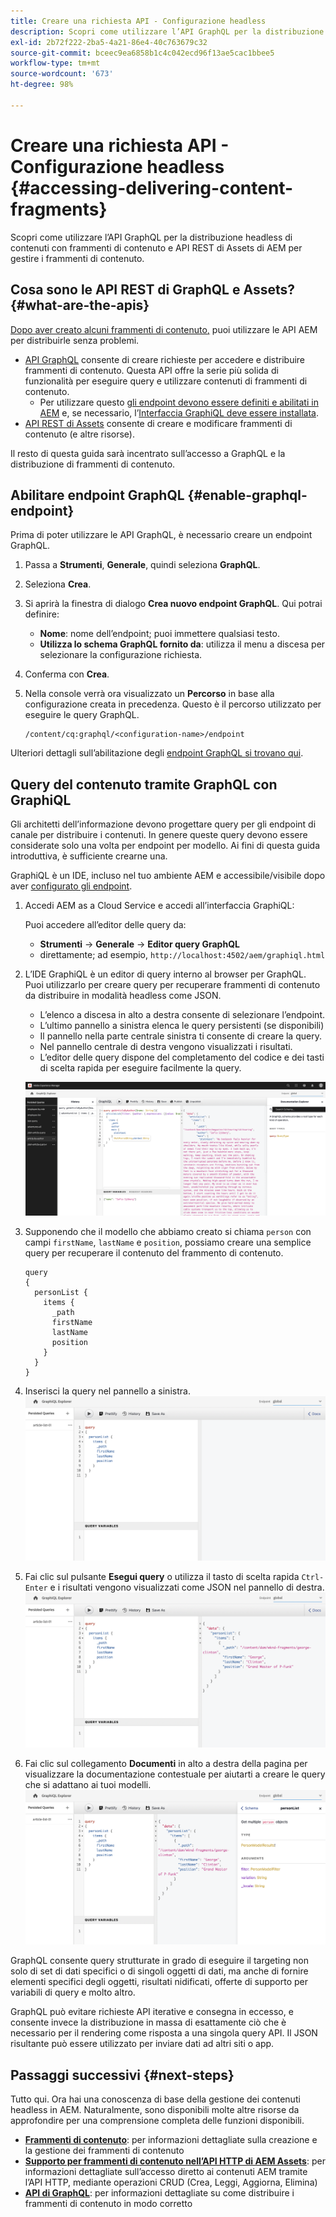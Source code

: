 ```yaml
---
title: Creare una richiesta API - Configurazione headless
description: Scopri come utilizzare l’API GraphQL per la distribuzione headless di contenuti con frammenti di contenuto e API REST di Assets di AEM per gestire i frammenti di contenuto.
exl-id: 2b72f222-2ba5-4a21-86e4-40c763679c32
source-git-commit: bceec9ea6858b1c4c042ecd96f13ae5cac1bbee5
workflow-type: tm+mt
source-wordcount: '673'
ht-degree: 98%

---
```


# Creare una richiesta API - Configurazione headless {#accessing-delivering-content-fragments}

Scopri come utilizzare l’API GraphQL per la distribuzione headless di contenuti con frammenti di contenuto e API REST di Assets di AEM per gestire i frammenti di contenuto.

## Cosa sono le API REST di GraphQL e Assets? {#what-are-the-apis}

[Dopo aver creato alcuni frammenti di contenuto,](create-content-fragment.md) puoi utilizzare le API AEM per distribuirle senza problemi.

* [API GraphQL](/help/headless/graphql-api/content-fragments.md) consente di creare richieste per accedere e distribuire frammenti di contenuto. Questa API offre la serie più solida di funzionalità per eseguire query e utilizzare contenuti di frammenti di contenuto.
   * Per utilizzare questo [gli endpoint devono essere definiti e abilitati in AEM](/help/headless/graphql-api/graphql-endpoint.md) e, se necessario, l’[Interfaccia GraphiQL deve essere installata](/help/headless/graphql-api/graphiql-ide.md).
* [API REST di Assets](/help/assets/content-fragments/assets-api-content-fragments.md) consente di creare e modificare frammenti di contenuto (e altre risorse).

Il resto di questa guida sarà incentrato sull’accesso a GraphQL e la distribuzione di frammenti di contenuto.

## Abilitare endpoint GraphQL {#enable-graphql-endpoint}

Prima di poter utilizzare le API GraphQL, è necessario creare un endpoint GraphQL.

1. Passa a **Strumenti**, **Generale**, quindi seleziona **GraphQL**.
1. Seleziona **Crea**.
1. Si aprirà la finestra di dialogo **Crea nuovo endpoint GraphQL**. Qui potrai definire:
   * **Nome**: nome dell’endpoint; puoi immettere qualsiasi testo.
   * **Utilizza lo schema GraphQL fornito da**: utilizza il menu a discesa per selezionare la configurazione richiesta.
1. Conferma con **Crea**.
1. Nella console verrà ora visualizzato un **Percorso** in base alla configurazione creata in precedenza. Questo è il percorso utilizzato per eseguire le query GraphQL.

   ```
   /content/cq:graphql/<configuration-name>/endpoint
   ```

Ulteriori dettagli sull’abilitazione degli [endpoint GraphQL si trovano qui](/help/headless/graphql-api/graphql-endpoint.md).

## Query del contenuto tramite GraphQL con GraphiQL

Gli architetti dell’informazione devono progettare query per gli endpoint di canale per distribuire i contenuti. In genere queste query devono essere considerate solo una volta per endpoint per modello. Ai fini di questa guida introduttiva, è sufficiente crearne una.

GraphiQL è un IDE, incluso nel tuo ambiente AEM e accessibile/visibile dopo aver [configurato gli endpoint](#enable-graphql-endpoint).

1. Accedi AEM as a Cloud Service e accedi all’interfaccia GraphiQL:

   Puoi accedere all’editor delle query da:

   * **Strumenti** -> **Generale** -> **Editor query GraphQL**
   * direttamente; ad esempio, `http://localhost:4502/aem/graphiql.html`

1. L’IDE GraphiQL è un editor di query interno al browser per GraphQL. Puoi utilizzarlo per creare query per recuperare frammenti di contenuto da distribuire in modalità headless come JSON.
   * L’elenco a discesa in alto a destra consente di selezionare l’endpoint.
   * L’ultimo pannello a sinistra elenca le query persistenti (se disponibili)
   * Il pannello nella parte centrale sinistra ti consente di creare la query.
   * Nel pannello centrale di destra vengono visualizzati i risultati.
   * L’editor delle query dispone del completamento del codice e dei tasti di scelta rapida per eseguire facilmente la query.

   ![Editor GraphiQL](../assets/graphiql.png)

1. Supponendo che il modello che abbiamo creato si chiama `person` con campi `firstName`, `lastName` e `position`, possiamo creare una semplice query per recuperare il contenuto del frammento di contenuto.

   ```text
   query 
   {
     personList {
       items {
         _path
         firstName
         lastName
         position
       }
     }
   }
   ```

1. Inserisci la query nel pannello a sinistra.
   ![Query GraphiQL](../assets/graphiql-query.png)

1. Fai clic sul pulsante **Esegui query** o utilizza il tasto di scelta rapida `Ctrl-Enter` e i risultati vengono visualizzati come JSON nel pannello di destra.
   ![Risultati GraphiQL](../assets/graphiql-results.png)

1. Fai clic sul collegamento **Documenti** in alto a destra della pagina per visualizzare la documentazione contestuale per aiutarti a creare le query che si adattano ai tuoi modelli.
   ![Documentazione di GraphiQL](../assets/graphiql-documentation.png)

GraphQL consente query strutturate in grado di eseguire il targeting non solo di set di dati specifici o di singoli oggetti di dati, ma anche di fornire elementi specifici degli oggetti, risultati nidificati, offerte di supporto per variabili di query e molto altro.

GraphQL può evitare richieste API iterative e consegna in eccesso, e consente invece la distribuzione in massa di esattamente ciò che è necessario per il rendering come risposta a una singola query API. Il JSON risultante può essere utilizzato per inviare dati ad altri siti o app.

## Passaggi successivi {#next-steps}

Tutto qui. Ora hai una conoscenza di base della gestione dei contenuti headless in AEM. Naturalmente, sono disponibili molte altre risorse da approfondire per una comprensione completa delle funzioni disponibili.

* **[Frammenti di contenuto](/help/sites-cloud/administering/content-fragments/content-fragments.md)**: per informazioni dettagliate sulla creazione e la gestione dei frammenti di contenuto
* **[Supporto per frammenti di contenuto nell’API HTTP di AEM Assets](/help/assets/content-fragments/assets-api-content-fragments.md)**: per informazioni dettagliate sull’accesso diretto ai contenuti AEM tramite l’API HTTP, mediante operazioni CRUD (Crea, Leggi, Aggiorna, Elimina)
* **[API di GraphQL](/help/headless/graphql-api/content-fragments.md)**: per informazioni dettagliate su come distribuire i frammenti di contenuto in modo corretto
